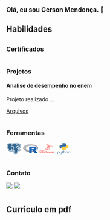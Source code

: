### Olá, eu sou Gerson Mendonça. 👋


## Habilidades


## <h3>Certificados</h3>



#
<h3>Projetos</h3>

<div>
  <h4>Analise de desempenho no enem</h4>
  <p>Projeto realizado ...</p>
  <a href="https://github.com/eugersonmendonca/analise_desempenho_enem">Arquivos</a>
</div>

#
<h3>Ferramentas</h3>
<div style="display: inline_block">
<img align="center" alt="PostgreSQL" height="30" width="40" src="https://github.com/devicons/devicon/blob/master/icons/postgresql/postgresql-plain.svg">
<img align="center" alt="PostgreSQL" height="30" width="40" src="https://github.com/devicons/devicon/blob/master/icons/r/r-original.svg">
<img align="center" alt="PostgreSQL" height="30" width="40" src="https://github.com/devicons/devicon/blob/master/icons/microsoftsqlserver/microsoftsqlserver-plain-wordmark.svg">
<img align="center" alt="PostgreSQL" height="30" width="40" src="https://github.com/devicons/devicon/blob/master/icons/python/python-original-wordmark.svg">
</div>

#
<h3>Contato</h3>
<div>
<a href="https://www.linkedin.com/in/eugersonmendonca/" target="_blank"><img src="https://img.shields.io/badge/LinkedIn-0077B5?style=for-the-badge&logo=linkedin&logoColor=white" target="_blank"></a>
<a href="mailto:gerson.gma19@gmail.com" target="_blank"><img src="https://img.shields.io/badge/Gmail-D14836?style=for-the-badge&logo=gmail&logoColor=white" target="_blank"></a>
</div>

#
## Curriculo em pdf
<a href="https://github.com/curriculo_gerson_augusto_mendonca.pdf"></a>


